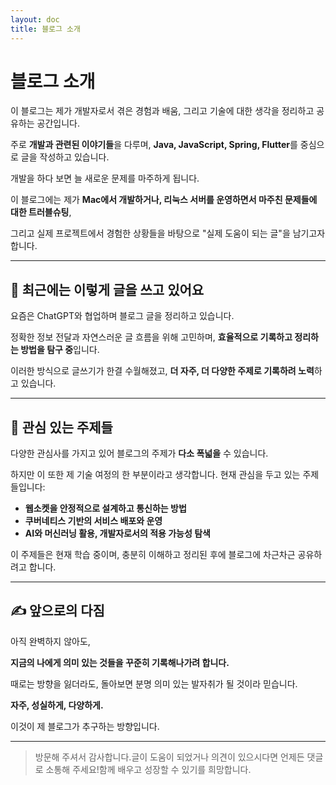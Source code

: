 ```yaml
---
layout: doc
title: 블로그 소개
---
```


# 블로그 소개

이 블로그는 제가 개발자로서 겪은 경험과 배움, 그리고 기술에 대한 생각을 정리하고 공유하는 공간입니다.

주로 **개발과 관련된 이야기들**을 다루며, **Java, JavaScript, Spring, Flutter**를 중심으로 글을 작성하고 있습니다.

개발을 하다 보면 늘 새로운 문제를 마주하게 됩니다.

이 블로그에는 제가 **Mac에서 개발하거나, 리눅스 서버를 운영하면서 마주친 문제들에 대한 트러블슈팅**,

그리고 실제 프로젝트에서 경험한 상황들을 바탕으로 "실제 도움이 되는 글"을 남기고자 합니다.

---

## 💬 최근에는 이렇게 글을 쓰고 있어요

요즘은 ChatGPT와 협업하며 블로그 글을 정리하고 있습니다.

정확한 정보 전달과 자연스러운 글 흐름을 위해 고민하며, **효율적으로 기록하고 정리하는 방법을 탐구 중**입니다.

이러한 방식으로 글쓰기가 한결 수월해졌고, **더 자주, 더 다양한 주제로 기록하려 노력**하고 있습니다.

---

## 🔎 관심 있는 주제들

다양한 관심사를 가지고 있어 블로그의 주제가 **다소 폭넓을** 수 있습니다.

하지만 이 또한 제 기술 여정의 한 부분이라고 생각합니다. 현재 관심을 두고 있는 주제들입니다:

- **웹소켓을 안정적으로 설계하고 통신하는 방법**
- **쿠버네티스 기반의 서비스 배포와 운영**
- **AI와 머신러닝 활용, 개발자로서의 적용 가능성 탐색**

이 주제들은 현재 학습 중이며, 충분히 이해하고 정리된 후에 블로그에 차근차근 공유하려고 합니다.

---

## ✍️ 앞으로의 다짐

아직 완벽하지 않아도,

**지금의 나에게 의미 있는 것들을 꾸준히 기록해나가려 합니다.**

때로는 방향을 잃더라도, 돌아보면 분명 의미 있는 발자취가 될 것이라 믿습니다.

**자주, 성실하게, 다양하게.**

이것이 제 블로그가 추구하는 방향입니다.

---

> 방문해 주셔서 감사합니다.글이 도움이 되었거나 의견이 있으시다면 언제든 댓글로 소통해 주세요!함께 배우고 성장할 수 있기를 희망합니다.
>

